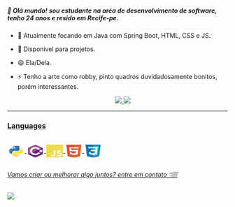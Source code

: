 <h5>👋 Olá mundo! sou estudante na aréa de desenvolvimento de software, tenho 24 anos e resido em Recife-pe.</h5>

- 🌱 Atualmente focando em Java com Spring Boot, HTML, CSS e JS. 
- 👯 Disponivel para projetos.
- 😄 Ela/Dela.
- ⚡ Tenho a arte como robby, pinto quadros duvidadosamente bonitos, porém interessantes.

  <div align="center">
  <a href="https://github.com/isabelafariass">
  <img height="180em" src="https://github-readme-stats.vercel.app/api?username=isabelafariass&show_icons=true&theme=transparent&include_all_commits=true&count_private=true"/>
  <img height="180em" src="https://github-readme-stats.vercel.app/api/top-langs/?username=isabelafariass&layout=compact&langs_count=7&theme=transparent"/>
</div>
  <hr>

   ### Languages
  <div style="display: inline_block"><br>
  <img align="center" alt="Rafa-Python" height="30" width="40" src="https://raw.githubusercontent.com/devicons/devicon/master/icons/python/python-original.svg">
  <img align="center" alt="Rafa-Csharp" height="30" width="40" src="https://raw.githubusercontent.com/devicons/devicon/master/icons/csharp/csharp-original.svg">
  <img align="center" alt="Rafa-Js" height="30" width="40" src="https://raw.githubusercontent.com/devicons/devicon/master/icons/javascript/javascript-plain.svg">
  <img align="center" alt="Rafa-HTML" height="30" width="40" src="https://raw.githubusercontent.com/devicons/devicon/master/icons/html5/html5-original.svg">
  <img align="center" alt="Rafa-CSS" height="30" width="40" src="https://raw.githubusercontent.com/devicons/devicon/master/icons/css3/css3-original.svg">
</div>

##
<h6> Vamos criar ou melhorar algo juntos? entre em contato 👇🏽 </h6>
 <div>
 <a href="https://www.linkedin.com/in/isabela-nadja-866b7a27b/" target="_blank"><img src="https://img.shields.io/badge/-LinkedIn-%230077B5?style=for-the-badge&logo=linkedin&logoColor=white" target="_blank"></a> 
  </div>
